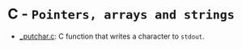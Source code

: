 # C - `Pointers, arrays and strings`
* [_putchar.c](./_putchar.c): C function that writes a character to `stdout`.
